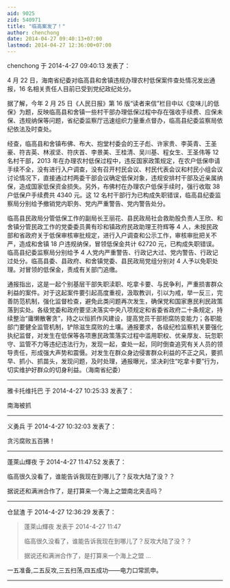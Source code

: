 ```yaml
---
aid: 9025
zid: 540971
title: "临高案发了！"
author: chenchong
date: 2014-04-27 09:40:13+07:00
lastmod: 2014-04-27 12:36:00+07:00
---
```


chenchong 于 2014-4-27 09:40:13 发表了：

4 月 22 日，海南省纪委对临高县和舍镇违规办理农村低保案件查处情况发出通报，16 名相关责任人目前已受到党纪政纪处分。

据了解，今年 2 月 25 日《人民日报》第 16 版“读者来信”栏目中以《变味儿的低保》为题，反映临高县和舍镇一些村干部办理低保过程中存在强收手续费、应保未保、违规纳保等问题，省纪委监察厅迅速组织力量重点督办，临高县纪委监察局依纪依法及时查处。

经查，临高县和舍镇布佛、布大、抱堂村委会的王子彪、许家贵、李英青、王圣豪、符吉英、林淑坚、符庆首、李景美、王桂清、吴川基、程女生、王圣伟等 12 名村干部，2013 年在办理农村低保过程中，违反国家政策规定，在农户低保申请手续不全，没有进行入户调查，没有召开村民会议、村民代表会议和村民小组会议讨论情况下，直接通过村两委干部会议确定低保对象，违规安排村干部及近亲属纳保，造成国家低保资金损失。另外，布佛村在办理农户低保手续时，强行收取 38 户低保户手续费共 4340 元。这 12 名村干部行为已构成失职错误，临高县纪委监察局分别给予撤销党内职务、党内严重警告、党内警告处分。

临高县民政局分管低保工作的副局长王丽花、县民政局社会救助股负责人王欣、和舍镇分管民政工作的党委委员黄有珍和镇政府民政助理王符辉等 4 人，未按民政部和省政府关于低保审核审批规定，进行入户调查和公示工作，审核审批把关不严，造成和舍镇 18 户违规纳保，冒领低保金共计 62720 元，已构成失职错误。临高县纪委监察局分别给予 4 人党内严重警告、行政记大过、党内警告、行政记过处分。临高县委、县政府、和舍镇党委、县民政局党组分别对 4 人予以免职处理。对冒领的低保金，责成有关部门追缴。

通报指出，这是一起个别基层干部失职渎职、吃拿卡要、与民争利，严重损害群众利益的案件。对于这起案件要引起高度重视，汲取教训，引以为戒，举一反三，完善防范机制，强化监督检查，避免此类问题再次发生，确保党和国家惠民利民政策落到实处。各级党委和政府要坚决落实中央八项规定和省委省政府二十条规定，持续整治“庸懒散奢贪”，持之以恒抓作风建设，提高党员干部拒腐防变能力；各职能部门要健全监管机制，铲除滋生腐败的土壤。通报要求，各级纪检监察机关要强化执纪监督，对发生在低保等各项惠民政策落实过程中滥用职权、优亲厚友、玩忽职守、监管不力等违纪违法行为，发现一起，查处一起，同时倒查追究有关人员的领导责任，形成强大声势和震慑。对发生在群众身边侵害群众利益的不正之风，要抓早、抓小、抓苗头，发现问题，及时处理，通报曝光，坚决刹住“吃拿卡要”行为，切实维护好群众的切身利益。（海南省纪委）

---

雅卡托维托巴 于 2014-4-27 10:25:33 发表了：

南海被抓

---

义勇兵 于 2014-4-27 10:32:03 发表了：

贪污腐败五百狒！

---

蓬萊山輝夜 于 2014-4-27 11:47:52 发表了：

临高很久没看了，谁能告诉我现在到哪儿了？反攻大陆了没？？

据说还和满洲合作了，是打算来一个海上之盟南北夹击吗？

---

仓鼠渣 于 2014-4-27 12:36:29 发表了：

> 蓬萊山輝夜 发表于 2014-4-27 11:47
>
> 临高很久没看了，谁能告诉我现在到哪儿了？反攻大陆了没？？
>
> 据说还和满洲合作了，是打算来一个海上之盟 ...

一五准备,二五反攻,三五扫荡,四五成功——电力口常凯申。

---
